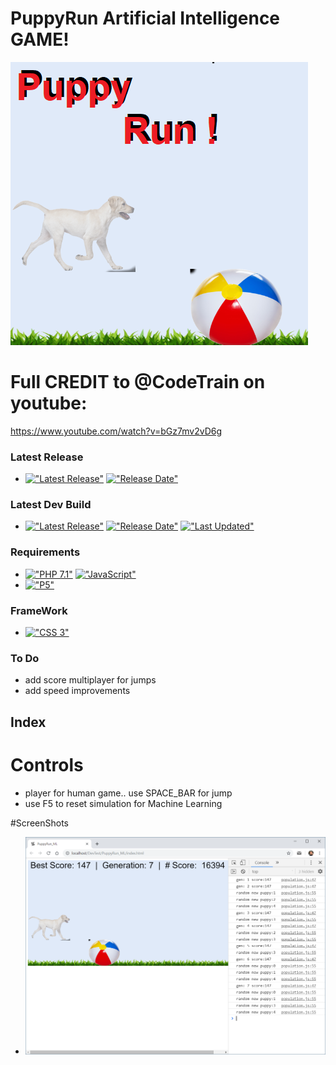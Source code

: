 # PuppyRun Artificial Intelligence GAME!
<img src="https://github.com/HermanRas/PuppyRun_AI/blob/master/ScreenShots/Logo.png" alt="#PuppyRun_AILogo">

# Full CREDIT to @CodeTrain on youtube:
https://www.youtube.com/watch?v=bGz7mv2vD6g

### Latest Release
 - [!["Latest Release"](https://img.shields.io/github/release/hermanras/PuppyRun_AI.svg)](https://github.com/HermanRas/PuppyRun_AI/releases)
[!["Release Date"](https://img.shields.io/github/release-date/hermanras/PuppyRun_AI.svg)](https://github.com/HermanRas/PuppyRun_AI/releases)

### Latest Dev Build
 - [!["Latest Release"](https://img.shields.io/github/release-pre/hermanras/PuppyRun_AI.svg)](https://github.com/HermanRas/PuppyRun_AI/releases)
[!["Release Date"](https://img.shields.io/github/release-date-pre/hermanras/PuppyRun_AI.svg)](https://github.com/HermanRas/PuppyRun_AI/releases)
[!["Last Updated"](https://img.shields.io/github/last-commit/hermanras/PuppyRun_AI.svg)](https://github.com/HermanRas/PuppyRun_AI/releases)

### Requirements
 - [!["PHP 7.1"](https://img.shields.io/badge/PHP-7.1%5E-blue.svg)](https://www.php.net/)
[!["JavaScript"](https://img.shields.io/badge/JavaScript-1.8%5E-blue.svg)](https://developer.mozilla.org/en-US/docs/Web/JavaScript)
 - [!["P5"](https://img.shields.io/badge/P5js-5-blue.svg)](https://P5js.org/)

### FrameWork 
 - [!["CSS 3"](https://img.shields.io/badge/CSS-3-blue.svg)](http://www.css3.info/)

### To Do
 - add score multiplayer for jumps 
 - add speed improvements

## Index
# Controls
- player for human game.. use SPACE_BAR for jump
- use F5 to reset simulation for Machine Learning

#ScreenShots
 - <img src="https://github.com/HermanRas/PuppyRun_AI/blob/master/ScreenShots/game.png" alt="#PuppyRun_AI-Game">
